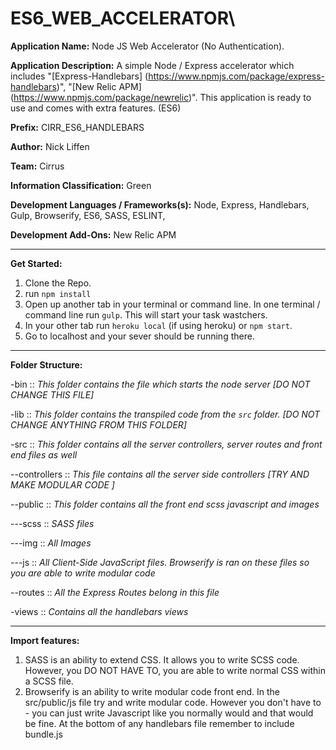 # ES6_WEB_ACCELERATOR\

**Application Name:** Node JS Web Accelerator (No Authentication).

**Application Description:** A simple Node / Express accelerator which includes "[Express-Handlebars] (https://www.npmjs.com/package/express-handlebars)", "[New Relic APM] (https://www.npmjs.com/package/newrelic)".
This application is ready to use and comes with extra features. (ES6)

**Prefix:** CIRR_ES6_HANDLEBARS

**Author:** Nick Liffen

**Team:** Cirrus

**Information Classification:** Green

**Development Languages / Frameworks(s):** Node, Express, Handlebars, Gulp, Browserify, ES6, SASS, ESLINT,

**Development Add-Ons:** New Relic APM

---

**Get Started:**

1. Clone the Repo.
2. run `npm install`
3. Open up another tab in your terminal or command line. In one terminal / command line run `gulp`. This will start your task wastchers.
3. In your other tab run `heroku local` (if using heroku) or `npm start`.
1. Go to localhost and your sever should be running there.

---

**Folder Structure:**

-bin :: *This folder contains the file which starts the node server [DO NOT CHANGE THIS FILE]*

-lib :: *This folder contains the transpiled code from the `src` folder. [DO NOT CHANGE ANYTHING FROM THIS FOLDER]*

-src :: *This folder contains all the server controllers, server routes and front end files as well*

--controllers :: *This file contains all the server side controllers [TRY AND MAKE MODULAR CODE ]*

--public :: *This folder contains all the front end scss javascript and images*

---scss :: *SASS files*

---img :: *All Images*

---js :: *All Client-Side JavaScript files. Browserify is ran on these files so you are able to write modular code*

--routes :: *All the Express Routes belong in this file*

-views :: *Contains all the handlebars views*

---

**Import features:**

1. SASS is an ability to extend CSS. It allows you to write SCSS code. However, you DO NOT HAVE TO, you are able to write normal CSS within a SCSS file.
2. Browserify is an ability to write modular code front end. In the src/public/js file try and write modular code. However you don't have to - you can just write Javascript like you normally would and that would be fine. At the bottom of any handlebars file remember to include bundle.js
